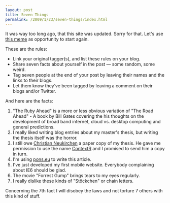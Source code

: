 ```yaml
--- 
layout: post
title: Seven Things
permalink: /2009/1/23/seven-things/index.html
---
```

It was way too long ago, that this site was updated. Sorry for that. Let's use [this meme](http://upstream-berlin.com/2009/01/22/seven-things/) as opportunity to start again.

These are the rules:

 * Link your original tagger(s), and list these rules on your blog.
 * Share seven facts about yourself in the post — some random, some weird.
 * Tag seven people at the end of your post by leaving their names and the links to their blogs.
 * Let them know they’ve been tagged by leaving a comment on their blogs and/or Twitter.

And here are the facts:

1. "The Ruby Ahead" is a more or less obvious variation of "The Road Ahead" - A book by Bill Gates covering the his thoughts on the development of broad band internet, cloud vs. desktop computing and general predictions.
2. I really liked writing blog entries about my master's thesis, but writing the thesis itself was the horror.
3. I still owe [Christian Neukirchen](http://chneukirchen.org/) a paper copy of my thesis. He gave me permission to use the name [ContextR](http://www.contextr.org/) and I promised to send him a copy in turn.
4. I'm using [pons.eu](http://pons.eu) to write this article.
5. I've just developed my first mobile website. Everybody complaining about IE6 should be glad.
6. The movie "Forrest Gump" brings tears to my eyes regularly.
7. I really dislike these kinds of "Stöckchen" or chain letters.

Concerning the 7th fact I will disobey the laws and not torture 7 others with this kind of stuff.
